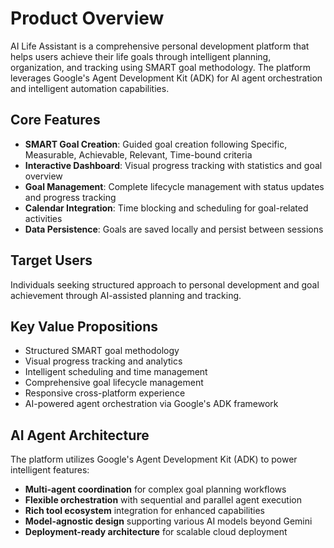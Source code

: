# Product Overview

AI Life Assistant is a comprehensive personal development platform that helps users achieve their life goals through intelligent planning, organization, and tracking using SMART goal methodology. The platform leverages Google's Agent Development Kit (ADK) for AI agent orchestration and intelligent automation capabilities.

## Core Features

- **SMART Goal Creation**: Guided goal creation following Specific, Measurable, Achievable, Relevant, Time-bound criteria
- **Interactive Dashboard**: Visual progress tracking with statistics and goal overview  
- **Goal Management**: Complete lifecycle management with status updates and progress tracking
- **Calendar Integration**: Time blocking and scheduling for goal-related activities
- **Data Persistence**: Goals are saved locally and persist between sessions

## Target Users

Individuals seeking structured approach to personal development and goal achievement through AI-assisted planning and tracking.

## Key Value Propositions

- Structured SMART goal methodology
- Visual progress tracking and analytics
- Intelligent scheduling and time management
- Comprehensive goal lifecycle management
- Responsive cross-platform experience
- AI-powered agent orchestration via Google's ADK framework

## AI Agent Architecture

The platform utilizes Google's Agent Development Kit (ADK) to power intelligent features:
- **Multi-agent coordination** for complex goal planning workflows
- **Flexible orchestration** with sequential and parallel agent execution
- **Rich tool ecosystem** integration for enhanced capabilities
- **Model-agnostic design** supporting various AI models beyond Gemini
- **Deployment-ready architecture** for scalable cloud deployment